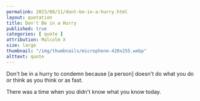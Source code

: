 ```yaml
---
permalink: 2023/08/11/dont-be-in-a-hurry.html
layout: quotation
title: Don't Be in a Hurry
published: true
categories: [ quote ]
attribution: Malcolm X
size: large
thumbnail: "/img/thumbnails/microphone-420x255.webp"
alttext: quote
---
```


Don't be in a hurry to condemn because [a person] doesn't do what you do or think as you think or as fast.

There was a time when you didn't know what you know today. 
